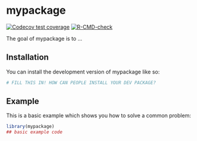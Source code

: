 
# mypackage

<!-- badges: start -->
[![Codecov test coverage](https://codecov.io/gh/Matt-A-Bennett/test_r_package/branch/main/graph/badge.svg)](https://app.codecov.io/gh/Matt-A-Bennett/test_r_package?branch=main)
[![R-CMD-check](https://github.com/Matt-A-Bennett/test_r_package/actions/workflows/R-CMD-check.yaml/badge.svg)](https://github.com/Matt-A-Bennett/test_r_package/actions/workflows/R-CMD-check.yaml)
<!-- badges: end -->

The goal of mypackage is to ...

## Installation

You can install the development version of mypackage like so:

``` r
# FILL THIS IN! HOW CAN PEOPLE INSTALL YOUR DEV PACKAGE?
```

## Example

This is a basic example which shows you how to solve a common problem:

``` r
library(mypackage)
## basic example code
```


